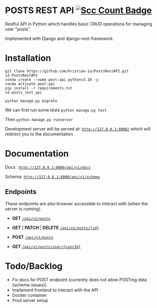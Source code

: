 # POSTS REST API [![Scc Count Badge](https://sloc.xyz/github/kristian-io/PostsRestAPI/?category=code)](https://github.com/kristian-io/PostsRestAPI/) 

Restful API in Python which handles basic CRUD operations for managing user "posts".

Implemented with Django and django-rest-framework.

# Installation

```
git clone https://github.com/kristian-io/PostsRestAPI.git
cd PostsRestAPI
conda create --name post-api python=3.10 -y
conda activate post-api
pip install -r requirements.txt
cd posts_rest_api

python manage.py migrate
```

We can first run some tests
```python manage.py test```

Then
```python manage.py runserver```

Development server will be served at:
[`http://127.0.0.1:8000/`](http://127.0.0.1:8000/) which will redirect you to the documentation.


# Documentation 

Docs : [`http://127.0.0.1:8000/api/v1/docs`](http://127.0.0.1:8000/api/v1/docs)

Schema: [`http://127.0.0.1:8000/api/v1/schema`](http://127.0.0.1:8000/api/v1/schema)


## Endpoints

These endpoints are also browser accessible to interact with (when the server is running).


- **GET** [`/api/v1/posts`](http://127.0.0.1:8000/api/v1/posts)

- **GET** | **PATCH** | **DELETE** [`/api/v1/posts/{id}`](http://127.0.0.1:8000/api/v1/posts/{id})


- **POST** [`/api/v1/posts`](http://127.0.0.1:8000/api/v1/posts) 

- **GET** [`/api/v1/posts/user/{userId}`](http://127.0.0.1:8000/api/v1/posts/user/{userId})


# Todo/Backlog

- Fix docs for POST endpoint (currently does not allow POSTing data (schema issues))
- Implement frontend to interact with the API
- Docker container
- Prod server setup
